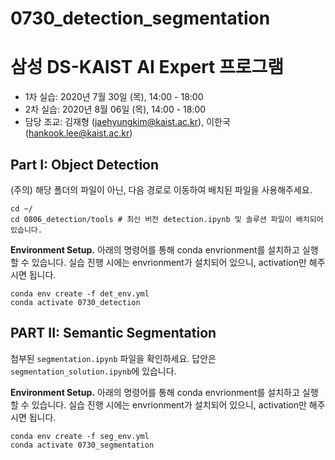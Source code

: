 # 0730_detection_segmentation

# 삼성 DS-KAIST AI Expert 프로그램 

- 1차 실습: 2020년 7월 30일 (목), 14:00 - 18:00
- 2차 실습: 2020년 8월 06일 (목), 14:00 - 18:00
- 담당 조교: 김재형 (jaehyungkim@kaist.ac.kr), 이한국 (hankook.lee@kaist.ac.kr)

## Part I: Object Detection

(주의) 해당 폴더의 파일이 아닌, 다음 경로로 이동하여 배치된 파일을 사용해주세요.
```
cd ~/
cd 0806_detection/tools # 최신 버전 detection.ipynb 및 솔루션 파일이 배치되어있습니다.
```


**Environment Setup.** 아래의 명령어를 통해 conda envrionment를 설치하고 실행할 수 있습니다. 실습 진행 시에는 envrionment가 설치되어 있으니, activation만 해주시면 됩니다.
```
conda env create -f det_env.yml
conda activate 0730_detection
```

## PART II: Semantic Segmentation

첨부된 `segmentation.ipynb` 파일을 확인하세요. 답안은 `segmentation_solution.ipynb`에 있습니다.

**Environment Setup.** 아래의 명령어를 통해 conda envrionment를 설치하고 실행할 수 있습니다. 실습 진행 시에는 envrionment가 설치되어 있으니, activation만 해주시면 됩니다.
```
conda env create -f seg_env.yml
conda activate 0730_segmentation
```
